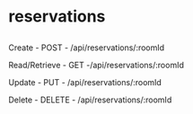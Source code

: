 # reservations

##

Create - POST - /api/reservations/:roomId

Read/Retrieve - GET -/api/reservations/:roomId

Update - PUT - /api/reservations/:roomId

Delete - DELETE - /api/reservations/:roomId
